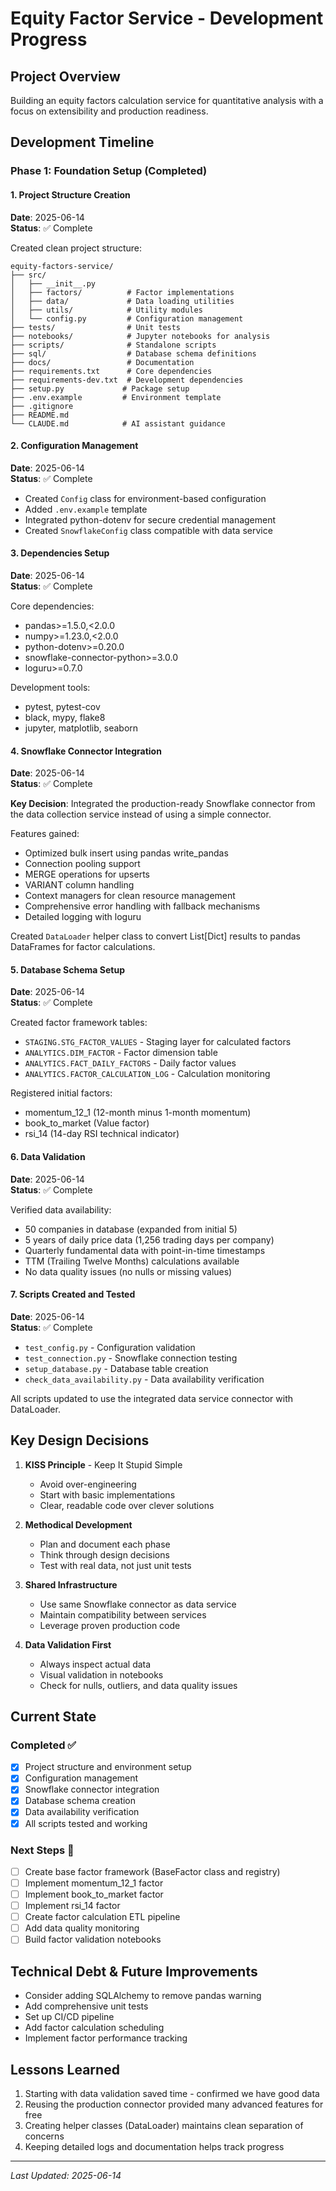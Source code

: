 # Equity Factor Service - Development Progress

## Project Overview
Building an equity factors calculation service for quantitative analysis with a focus on extensibility and production readiness.

## Development Timeline

### Phase 1: Foundation Setup (Completed)

#### 1. Project Structure Creation
**Date**: 2025-06-14  
**Status**: ✅ Complete

Created clean project structure:
```
equity-factors-service/
├── src/
│   ├── __init__.py
│   ├── factors/          # Factor implementations
│   ├── data/             # Data loading utilities
│   ├── utils/            # Utility modules
│   └── config.py         # Configuration management
├── tests/                # Unit tests
├── notebooks/            # Jupyter notebooks for analysis
├── scripts/              # Standalone scripts
├── sql/                  # Database schema definitions
├── docs/                 # Documentation
├── requirements.txt      # Core dependencies
├── requirements-dev.txt  # Development dependencies
├── setup.py             # Package setup
├── .env.example         # Environment template
├── .gitignore
├── README.md
└── CLAUDE.md            # AI assistant guidance
```

#### 2. Configuration Management
**Date**: 2025-06-14  
**Status**: ✅ Complete

- Created `Config` class for environment-based configuration
- Added `.env.example` template
- Integrated python-dotenv for secure credential management
- Created `SnowflakeConfig` class compatible with data service

#### 3. Dependencies Setup
**Date**: 2025-06-14  
**Status**: ✅ Complete

Core dependencies:
- pandas>=1.5.0,<2.0.0
- numpy>=1.23.0,<2.0.0
- python-dotenv>=0.20.0
- snowflake-connector-python>=3.0.0
- loguru>=0.7.0

Development tools:
- pytest, pytest-cov
- black, mypy, flake8
- jupyter, matplotlib, seaborn

#### 4. Snowflake Connector Integration
**Date**: 2025-06-14  
**Status**: ✅ Complete

**Key Decision**: Integrated the production-ready Snowflake connector from the data collection service instead of using a simple connector.

Features gained:
- Optimized bulk insert using pandas write_pandas
- Connection pooling support
- MERGE operations for upserts
- VARIANT column handling
- Context managers for clean resource management
- Comprehensive error handling with fallback mechanisms
- Detailed logging with loguru

Created `DataLoader` helper class to convert List[Dict] results to pandas DataFrames for factor calculations.

#### 5. Database Schema Setup
**Date**: 2025-06-14  
**Status**: ✅ Complete

Created factor framework tables:
- `STAGING.STG_FACTOR_VALUES` - Staging layer for calculated factors
- `ANALYTICS.DIM_FACTOR` - Factor dimension table
- `ANALYTICS.FACT_DAILY_FACTORS` - Daily factor values
- `ANALYTICS.FACTOR_CALCULATION_LOG` - Calculation monitoring

Registered initial factors:
- momentum_12_1 (12-month minus 1-month momentum)
- book_to_market (Value factor)
- rsi_14 (14-day RSI technical indicator)

#### 6. Data Validation
**Date**: 2025-06-14  
**Status**: ✅ Complete

Verified data availability:
- 50 companies in database (expanded from initial 5)
- 5 years of daily price data (1,256 trading days per company)
- Quarterly fundamental data with point-in-time timestamps
- TTM (Trailing Twelve Months) calculations available
- No data quality issues (no nulls or missing values)

#### 7. Scripts Created and Tested
**Date**: 2025-06-14  
**Status**: ✅ Complete

- `test_config.py` - Configuration validation
- `test_connection.py` - Snowflake connection testing
- `setup_database.py` - Database table creation
- `check_data_availability.py` - Data availability verification

All scripts updated to use the integrated data service connector with DataLoader.

## Key Design Decisions

1. **KISS Principle** - Keep It Stupid Simple
   - Avoid over-engineering
   - Start with basic implementations
   - Clear, readable code over clever solutions

2. **Methodical Development**
   - Plan and document each phase
   - Think through design decisions
   - Test with real data, not just unit tests

3. **Shared Infrastructure**
   - Use same Snowflake connector as data service
   - Maintain compatibility between services
   - Leverage proven production code

4. **Data Validation First**
   - Always inspect actual data
   - Visual validation in notebooks
   - Check for nulls, outliers, and data quality issues

## Current State

### Completed ✅
- [x] Project structure and environment setup
- [x] Configuration management
- [x] Snowflake connector integration
- [x] Database schema creation
- [x] Data availability verification
- [x] All scripts tested and working

### Next Steps 🚀
- [ ] Create base factor framework (BaseFactor class and registry)
- [ ] Implement momentum_12_1 factor
- [ ] Implement book_to_market factor
- [ ] Implement rsi_14 factor
- [ ] Create factor calculation ETL pipeline
- [ ] Add data quality monitoring
- [ ] Build factor validation notebooks

## Technical Debt & Future Improvements
- Consider adding SQLAlchemy to remove pandas warning
- Add comprehensive unit tests
- Set up CI/CD pipeline
- Add factor calculation scheduling
- Implement factor performance tracking

## Lessons Learned
1. Starting with data validation saved time - confirmed we have good data
2. Reusing the production connector provided many advanced features for free
3. Creating helper classes (DataLoader) maintains clean separation of concerns
4. Keeping detailed logs and documentation helps track progress

---

*Last Updated: 2025-06-14*